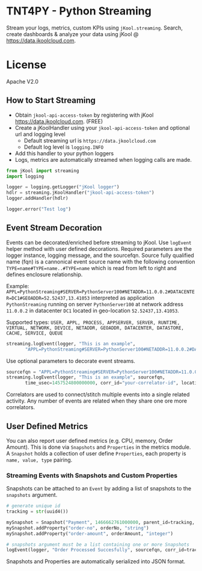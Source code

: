 # TNT4PY - Python Streaming
Stream your logs, metrics, custom KPIs using `jKool.streaming`. Search, create dashboards & analyze your data using jKool @ https://data.jkoolcloud.com.

# License
Apache V2.0

## How to Start Streaming
* Obtain `jkool-api-access-token` by registering with jKool https://data.jkoolcloud.com. (FREE)
* Create a jKoolHandler using your `jkool-api-access-token` and optional url and logging level
    * Default streaming url is `https://data.jkoolcloud.com`
    * Default log level is `logging.INFO`
* Add this handler to your python loggers
* Logs, metrics are automatically streamed when logging calls are made.

~~~~python
from jKool import streaming
import logging

logger = logging.getLogger("jKool logger")
hdlr = streaming.jKoolHandler("jkool-api-access-token")
logger.addHandler(hdlr)

logger.error("Test log")
~~~~

## Event Stream Decoration
Events can be decorated/enriched before streaming to jKool. Use `logEvent` helper method with user defined decorations.
Required parameters are the logger instance, logging message, and the sourcefqn. Source fully qualified name (fqn) is a cannonical event source name with the following convention `TYPE=name#TYPE=name..#TYPE=name` which is read from left to right and defines enclosure relationship. 

Example: `APPL=PythonStreaming#SERVER=PythonServer100#NETADDR=11.0.0.2#DATACENTER=DC1#GEOADDR=52.52437,13.41053` interpreted as application `PythonStreaming` running on server `PythonServer100` at network address `11.0.0.2` in datacenter `DC1` located in geo-location `52.52437,13.41053`. 

Supported types: `USER, APPL, PROCESS, APPSERVER, SERVER, RUNTIME, VIRTUAL, NETWORK, DEVICE, NETADDR, GEOADDR, DATACENTER, DATASTORE, CACHE, SERVICE, QUEUE` 

~~~~python
streaming.logEvent(logger, "This is an example",
       "APPL=PythonStreaming#SERVER=PythonServer100#NETADDR=11.0.0.2#DATACENTER=DC1#GEOADDR=52.52437,13.41053")
~~~~

Use optional parameters to decorate event streams.

~~~~python
sourcefqn = "APPL=PythonStreaming#SERVER=PythonServer100#NETADDR=11.0.0.2#DATACENTER=DC1#GEOADDR=52.52437,13.41053"
streaming.logEvent(logger, "This is an example", sourcefqn,
       time_usec=1457524800000000, corr_id="your-correlator-id", location="Atlanta, Ga")
~~~~
Correlators are used to connect/stitch multiple events into a single related activity. Any number of events are related when they share one ore more correlators.

## User Defined Metrics
You can also report user defined metrics (e.g. CPU, memory, Order Amount).
This is done via `Snapshots` and `Properties` in the metrics module. A `Snapshot` holds a collection of user define `Properties`, each property is `name, value, type` pairing.

### Streaming Events with Snapshots and Custom Properties
Snapshots can be attached to an `Event` by adding a list of snapshots to the `snapshots` argument.

~~~~python
# generate unique id
tracking = str(uuid4())

mySnapshot = Snapshot("Payment", 1466662761000000, parent_id=tracking, category="Order")
mySnapshot.addProperty("order-no", orderNo, "string")
mySnapshot.addProperty("order-amount", orderAmount, "integer")

# snapshots argument must be a list containing one or more Snapshots
logEvent(logger, "Order Processed Succesfully", sourcefqn, corr_id=tracking, snapshots=[mySnapshot])
~~~~

Snapshots and Properties are automatically serialized into JSON format.
